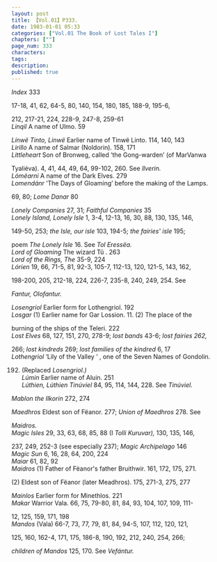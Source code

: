 ```yaml
---
layout: post
title: 【Vol.01】P333.
date: 1983-01-01 05:33
categories: ["Vol.01 The Book of Lost Tales I"]
chapters: [""]
page_num: 333
characters: 
tags: 
description: 
published: true
---
```


<p style="text-indent: 0;">
<I>Index </I>333
</p>

17-18, 41, 62, 64-5, 80, 140, 154, 180, 185, 188-9, 195-6,

212, 217-21, 224, 228-9, 247-8, 259-61<BR><I>Linqil </I>A name of Ulmo. 59

<I>Línwë Tinto, Linwë </I>Earlier name of Tinwë Linto. 114, 140, 143<BR><I>Lirillo </I>A name of Salmar (Noldorin). 158, 171<BR><I>Littleheart </I>Son of Bronweg, called ‘the Gong-warden’ (of MarVanwa

Tyaliéva). 4, 41, 44, 49, 64, 99-102, 260. See <I>llverin.<BR>Lómëarni </I>A name of the Dark Elves. 279<BR><I>Lomendánr </I>‘The Days of Gloaming’ before the making of the Lamps.

69, 80; <I>Lome Danar </I>80

<I>Lonely Companies   </I>27, 31; <I>Faithful Companies </I>35<BR><I>Lonely Island, Lonely Isle    </I>1, 3-4, 12-13, 16, 30, 88, 130, 135, 146,

149-50, 253; <I>the Isle, our isle </I>103, 194-5; <I>the fairies' isle </I>195;

poem <I>The Lonely Isle </I>16. See <I>Tol Eressëa.<BR>Lord of Gloaming   </I>The wizard Tû . 263<BR><I>Lord of the Rings, The   </I>35-9, 224<BR><I>Lórien  </I>19, 66, 71-5, 81, 92-3, 105-7, 112-13, 120, 121-5, 143, 162,

198-200, 205, 212-18, 224, 226-7, 235-8, 240, 249, 254. See

<I>Fantur, Olofantur.</I>

<I>Losengriol   </I>Earlier form for Lothengriol. 192<BR><I>Losgar   </I>(1) Earlier name for Gar Lossion. 11. (2) The place of the

burning of the ships of the Teleri. 222<BR><I>Lost Elves   </I>68, 127, 151, 270, 278-9; <I>lost bands </I>43-6; <I>lost fairies 262,</I>

266; <I>lost kindreds </I>269; <I>lost families of the kindred </I>6, 17<BR><I>Lothengriol   </I>‘Lily of the Valley ’ , one of the Seven Names of Gondolin.

192. (Replaced <I>Losengriol.)<BR>Lúmin   </I>Earlier name of Aluin. 251<BR><I>Lúthien, Lúthien Tinúviel  </I>84, 95, 114, 144, 228. See <I>Tinúviel.</I>

<I>Mablon the Ilkorin    </I>272, 274

<I>Maedhros   </I>Eldest son of Fëanor. 277; <I>Union of Maedhros </I>278. See

<I>Maidros.<BR>Magic Isles   </I>29, 33, 63, 68, 85, 88 (I <I>Tolli Kuruvar), </I>130, 135, 146,

237, 249, 252-3 (see especially 237); <I>Magic Archipelago </I>146<BR><I>Magic Sun    </I>6, 16, 28, 64, 200, 224<BR><I>Maiar   </I>61, 82, 92<BR><I>Maidros    </I>(1) Father of Fëanor's father Bruithwir. 161, 172, 175, 271.

(2) Eldest son of Fëanor (later Meadhros). 175, 271-3, 275, 277

<I>Mainlos   </I>Earlier form for Minethlos. 221<BR><I>Makar   </I>Warrior Vala. 66, 75, 79-80, 81, 84, 93, 104, 107, 109, 111-

12, 125, 159, 171, 198<BR><I>Mandos   </I>(Vala) 66-7, 73, 77, 79, 81, 84, 94-5, 107, 112, 120, 121,

125, 160, 162-4, 171, 175, 186-8, 190, 192, 212, 240, 254, 266;

<I>children of Mandos </I>125, 170. See <I>Vefántur.</I>

